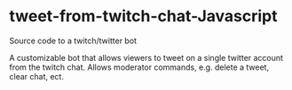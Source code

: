 # tweet-from-twitch-chat-Javascript
Source code to a twitch/twitter bot

A customizable bot that allows viewers to tweet on a single twitter account from the twitch chat.  Allows moderator commands, e.g. delete a tweet, clear chat, ect. 
